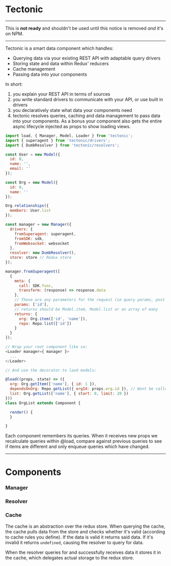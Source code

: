 # Tectonic

-----

This is **not ready** and shouldn't be used until this notice is removed *and*
it's on NPM.

-----

Tectonic is a smart data component which handles:

- Querying data via your existing REST API with adaptable query drivers
- Storing state and data within Redux' reducers
- Cache management
- Passing data into your components

In short:

1. you explain your REST API in terms of sources
2. you write standard drivers to communicate with your API, or use built in drivers
3. you declaratively state what data your components need
4. tectonic resolves queries, caching and data management to pass data into your
   components. As a bonus your component also gets the entire async lifecycle
   injected as props to show loading views.

```js
import load, { Manager, Model, Loader } from 'tectonic';
import { superagent } from 'tectonic/drivers';
import { DumbResolver } from 'tectonic/resolvers';

const User = new Model({
  id: 0,
  name: '',
  email: ''
});

const Org = new Model({
  id: 0,
  name: ''
});

Org.relationships({
  members: User.list
});

const manager = new Manager({
  drivers: {
    fromSuperagent: superagent,
    fromSDK: sdk,
    fromWebsocket: websocket
  },
  resolver: new DumbResolver(),
  store: store // Redux store
});

manager.fromSuperagent([
  {
    meta: {
      call: SDK.func,
      transform: (response) => response.data
    },
    // These are any parameters for the request (ie query params, post data)
    params: ['id'],
    // returns should be Model.item, Model.list or an array of many
    returns: {
      org: Org.item(['id', 'name']),
      repo: Repo.list(['id'])
    }
  }
]);

// Wrap your root component like so:
<Loader manager={ manager }>
  ...
</Loader>

// And use the decorator to laod models:

@load((props, state) => ({
  org: Org.getItem(['name'], { id: 1 }),
  dependsOnOrg: Repo.getList({ orgId: props.org.id }), // Wont be called until org is loaded
  list: Org.getList(['name'], { start: 0, limit: 20 })
}))
class OrgList extends Component {

  render() {
  }

}
```

Each component remembers its queries. When it receives new props we recalculate
queries within @load, compare against previous queries to see if items are
different and only enqueue queries which have changed.

---------

# Components

### Manager

### Resolver

### Cache

The cache is an abstraction over the redux store. When querying the cache, the
cache pulls data from the store and checks whether it's valid (according to
cache rules you define). If the data is valid it returns said data. If it's
invalid it returns `undefined`, causing the resolver to query for data.

When the resolver queries for and successfully receives data it stores it in the
cache, which delegates actual storage to the redux store.
